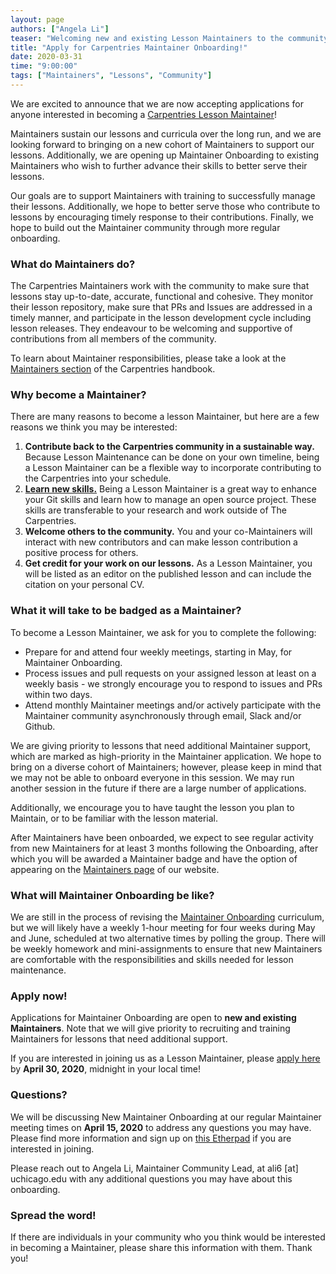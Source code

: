 ```yaml
---
layout: page
authors: ["Angela Li"]
teaser: "Welcoming new and existing Lesson Maintainers to the community!"
title: "Apply for Carpentries Maintainer Onboarding!"
date: 2020-03-31
time: "9:00:00"
tags: ["Maintainers", "Lessons", "Community"]
---
```


We are excited to announce that we are now accepting applications for anyone interested in becoming a [Carpentries Lesson Maintainer](https://docs.carpentries.org/topic_folders/maintainers/maintainers.html)!

Maintainers sustain our lessons and curricula over the long run, and we are looking forward to bringing on a new cohort of Maintainers to support our lessons. Additionally, we are opening up Maintainer Onboarding to existing Maintainers who wish to further advance their skills to better serve their lessons.

Our goals are to support Maintainers with training to successfully manage their lessons. Additionally, we hope to better serve those who contribute to lessons by encouraging timely response to their contributions. Finally, we hope to build out the Maintainer community through more regular onboarding.

### What do Maintainers do?

The Carpentries Maintainers work with the community to make sure that lessons stay up-to-date, accurate, functional and cohesive. They monitor their lesson repository, make sure that PRs and Issues are addressed in a timely manner, and participate in the lesson development cycle including lesson releases. They endeavour to be welcoming and supportive of contributions from all members of the community.

To learn about Maintainer responsibilities, please take a look at the [Maintainers section](https://docs.carpentries.org/topic_folders/maintainers/maintainers.html) of the Carpentries handbook.

### Why become a Maintainer?

There are many reasons to become a lesson Maintainer, but here are a few reasons we think you may be interested:

1. **Contribute back to the Carpentries community in a sustainable way.** Because Lesson Maintenance can be done on your own timeline, being a Lesson Maintainer can be a flexible way to incorporate contributing to the Carpentries into your schedule.
2. [**Learn new skills.**](https://carpentries.org/blog/2020/04/maintainers-git-skills/) Being a Lesson Maintainer is a great way to enhance your Git skills and learn how to manage an open source project. These skills are transferable to your research and work outside of The Carpentries.
3. **Welcome others to the community.** You and your co-Maintainers will interact with new contributors and can make lesson contribution a positive process for others.
4. **Get credit for your work on our lessons.** As a Lesson Maintainer, you will be listed as an editor on the published lesson and can include the citation on your personal CV.

### What it will take to be badged as a Maintainer?

To become a Lesson Maintainer, we ask for you to complete the following:

- Prepare for and attend four weekly meetings, starting in May, for Maintainer Onboarding.
- Process issues and pull requests on your assigned lesson at least on a weekly basis - we strongly encourage you to respond to issues and PRs within two days.
- Attend monthly Maintainer meetings and/or actively participate with the Maintainer community asynchronously through email, Slack and/or Github.

We are giving priority to lessons that need additional Maintainer support, which are marked as high-priority in the Maintainer application. We hope to bring on a diverse cohort of Maintainers; however, please keep in mind that we may not be able to onboard everyone in this session. We may run another session in the future if there are a large number of applications.

Additionally, we encourage you to have taught the lesson you plan to Maintain, or to be familiar with the lesson material.

After Maintainers have been onboarded, we expect to see regular activity from new Maintainers for at least 3 months following the Onboarding, after which you will be awarded a Maintainer badge and have the option of appearing on the [Maintainers page](https://www.carpentries.org/maintainers/) of our website.

### What will Maintainer Onboarding be like?

We are still in the process of revising the [Maintainer Onboarding](https://carpentries.github.io/maintainer-onboarding/) curriculum, but we will likely have a weekly 1-hour meeting for four weeks during May and June, scheduled at two alternative times by polling the group. There will be weekly homework and mini-assignments to ensure that new Maintainers are comfortable with the responsibilities and skills needed for lesson maintenance.

### Apply now!

Applications for Maintainer Onboarding are open to **new and existing Maintainers**. Note that we will give priority to recruiting and training Maintainers for lessons that need additional support.

If you are interested in joining us as a Lesson Maintainer, please [apply here](https://docs.google.com/forms/d/e/1FAIpQLSe_pK34DCFgaqriSYfZv0gBhZ22nnmJJGtiXKQqKhrS-pF2tw/viewform) by **April 30, 2020**, midnight in your local time!

### Questions?

We will be discussing New Maintainer Onboarding at our regular Maintainer meeting times on **April 15, 2020** to address any questions you may have. Please find more information and sign up on [this Etherpad](https://pad.carpentries.org/maintainers) if you are interested in joining.

Please reach out to Angela Li, Maintainer Community Lead, at ali6 [at] uchicago.edu with any additional questions you may have about this onboarding.

### Spread the word!

If there are individuals in your community who you think would be interested in becoming a Maintainer, please share this information with them. Thank you!
